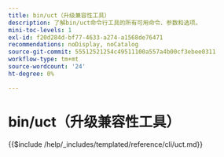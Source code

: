 ```yaml
---
title: bin/uct（升级兼容性工具）
description: 了解bin/uct命令行工具的所有可用命令、参数和选项。
mini-toc-levels: 1
exl-id: f20d284d-bf77-4633-a274-a1568de76471
recommendations: noDisplay, noCatalog
source-git-commit: 55512521254c49511100a557a4b00cf3ebee0311
workflow-type: tm+mt
source-wordcount: '24'
ht-degree: 0%

---
```


# bin/uct（升级兼容性工具）

{{$include /help/_includes/templated/reference/cli/uct.md}}

<!-- Last updated from includes: 2025-04-07 13:55:08 -->
